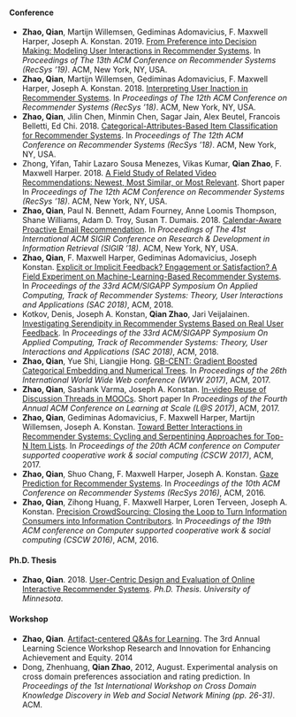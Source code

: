 
#### Conference

- **Zhao, Qian**, Martijn Willemsen, Gediminas Adomavicius, F. Maxwell Harper, Joseph A. Konstan. 2019. [From Preference into Decision Making: Modeling User Interactions in Recommender Systems](pubs/zhao2019recsys.pdf). In _Proceedings of The 13th ACM Conference on Recommender Systems (RecSys ’19)_. ACM, New York, NY, USA.
- **Zhao, Qian**, Martijn Willemsen, Gediminas Adomavicius, F. Maxwell Harper, Joseph A. Konstan. 2018. [Interpreting User Inaction in Recommender Systems](pubs/zhao2018recsys-a.pdf). In _Proceedings of The 12th ACM Conference on Recommender Systems (RecSys ’18)_. ACM, New York, NY, USA.
- **Zhao, Qian**, Jilin Chen, Minmin Chen, Sagar Jain, Alex Beutel, Francois Belletti, Ed Chi. 2018. [Categorical-Attributes-Based Item Classification for Recommender Systems](pubs/zhao2018recsys-b.pdf). In _Proceedings of The 12th ACM Conference on Recommender Systems (RecSys ’18)_. ACM, New York, NY, USA.
- Zhong, Yifan, Tahir Lazaro Sousa Menezes, Vikas Kumar, **Qian Zhao**, F. Maxwell Harper. 2018. [A Field Study of Related Video Recommendations: Newest, Most Similar, or Most Relevant](pubs/zhong2018recsys.pdf). Short paper In _Proceedings of The 12th ACM Conference on Recommender Systems (RecSys ’18)_. ACM, New York, NY, USA.
- **Zhao, Qian**, Paul N. Bennett, Adam Fourney, Anne Loomis Thompson, Shane Williams, Adam D. Troy, Susan T. Dumais. 2018. [Calendar-Aware Proactive Email Recommendation](pubs/zhao2018sigir.pdf). In _Proceedings of The 41st International ACM SIGIR Conference on Research & Development in Information Retrieval (SIGIR ’18)_. ACM, New York, NY, USA.
- **Zhao, Qian**, F. Maxwell Harper, Gediminas Adomavicius, Joseph Konstan. [Explicit or Implicit Feedback? Engagement or Satisfaction? A Field Experiment on Machine-Learning-Based Recommender Systems](pubs/zhao2018sac.pdf). In _Proceedings of the 33rd ACM/SIGAPP Symposium On Applied Computing, Track of Recommender Systems: Theory, User Interactions and Applications (SAC 2018)_, ACM, 2018.
- Kotkov, Denis, Joseph A. Konstan, **Qian Zhao**, Jari Veijalainen. [Investigating Serendipity in Recommender Systems Based on Real User Feedback](pubs/kotkov2018sac.pdf). In _Proceedings of the 33rd ACM/SIGAPP Symposium On Applied Computing, Track of Recommender Systems: Theory, User Interactions and Applications (SAC 2018)_, ACM, 2018.
- **Zhao, Qian**, Yue Shi, Liangjie Hong. [GB-CENT: Gradient Boosted Categorical Embedding and Numerical Trees](pubs/zhao2017www.pdf). In _Proceedings of the 26th International World Wide Web conference (WWW 2017)_, ACM, 2017.
- **Zhao, Qian**, Sashank Varma, Joseph A. Konstan. [In-video Reuse of Discussion Threads in MOOCs](pubs/zhao2017l@s.pdf). Short paper In _Proceedings of the Fourth Annual ACM Conference on Learning at Scale (L@S 2017)_, ACM, 2017.
- **Zhao, Qian**, Gediminas Adomavicius, F. Maxwell Harper, Martijn Willemsen, Joseph A. Konstan. [Toward Better Interactions in Recommender Systems: Cycling and Serpentining Approaches for Top-N Item Lists](pubs/zhao2017cscw.pdf). In _Proceedings of the 20th ACM conference on Computer supported cooperative work & social computing (CSCW 2017)_, ACM, 2017.
- **Zhao, Qian**, Shuo Chang, F. Maxwell Harper, Joseph A. Konstan. [Gaze Prediction for Recommender Systems](pubs/zhao2016recsys.pdf). In _Proceedings of the 10th ACM Conference on Recommender Systems (RecSys 2016)_, ACM, 2016.
- **Zhao, Qian**, Zihong Huang, F. Maxwell Harper, Loren Terveen, Joseph A. Konstan. [Precision CrowdSourcing: Closing the Loop to Turn Information Consumers into Information Contributors](pubs/zhao2016cscw.pdf). In _Proceedings of the 19th ACM conference on Computer supported cooperative work & social computing (CSCW 2016)_, ACM, 2016.

#### Ph.D. Thesis

- **Zhao, Qian**. 2018. [User-Centric Design and Evaluation of Online Interactive Recommender Systems](pubs/zhao2018thesis.pdf). _Ph.D. Thesis. University of Minnesota_.

#### Workshop

- **Zhao, Qian**. [Artifact-centered Q&As for Learning](pubs/zhao2014lsw.pdf). The 3rd Annual Learning Science Workshop Research and Innovation for Enhancing Achievement and Equity. 2014
- Dong, Zhenhuang, **Qian Zhao**, 2012, August. Experimental analysis on cross domain preferences association and rating prediction. In _Proceedings of the 1st International Workshop on Cross Domain Knowledge Discovery in Web and Social Network Mining (pp. 26-31)_. ACM.
